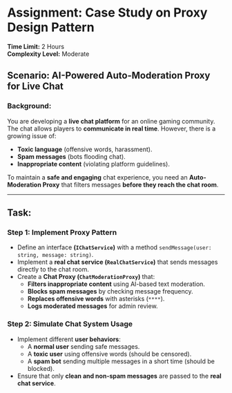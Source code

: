# **Assignment: Case Study on Proxy Design Pattern**  
**Time Limit:** 2 Hours  
**Complexity Level:** Moderate

## **Scenario: AI-Powered Auto-Moderation Proxy for Live Chat**  

### **Background:**  
You are developing a **live chat platform** for an online gaming community. The chat allows players to **communicate in real time**. However, there is a growing issue of:  
- **Toxic language** (offensive words, harassment).  
- **Spam messages** (bots flooding chat).  
- **Inappropriate content** (violating platform guidelines).  

To maintain a **safe and engaging** chat experience, you need an **Auto-Moderation Proxy** that filters messages **before they reach the chat room**.  

---

## **Task:**  
### **Step 1: Implement Proxy Pattern**  
- Define an interface **(`IChatService`)** with a method `sendMessage(user: string, message: string)`.  
- Implement a **real chat service (`RealChatService`)** that sends messages directly to the chat room.  
- Create a **Chat Proxy (`ChatModerationProxy`)** that:  
  - **Filters inappropriate content** using AI-based text moderation.  
  - **Blocks spam messages** by checking message frequency.  
  - **Replaces offensive words** with asterisks (`****`).  
  - **Logs moderated messages** for admin review.  

### **Step 2: Simulate Chat System Usage**  
- Implement different **user behaviors**:  
  - A **normal user** sending safe messages.  
  - A **toxic user** using offensive words (should be censored).  
  - A **spam bot** sending multiple messages in a short time (should be blocked).  
- Ensure that only **clean and non-spam messages** are passed to the **real chat service**.  